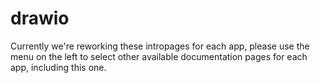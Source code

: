 # drawio

Currently we're reworking these intropages for each app, please use the menu on the left to select other available documentation pages for each app, including this one.
